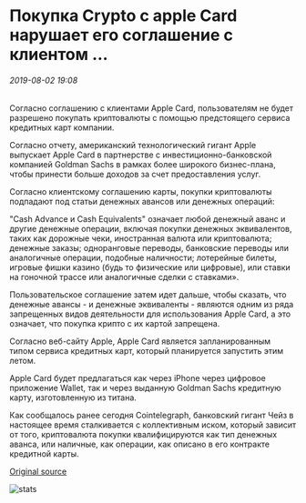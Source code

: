 # Покупка Crypto с apple Card нарушает его соглашение с клиентом ...

###### 2019-08-02 19:08

Согласно соглашению с клиентами Apple Card, пользователям не будет разрешено покупать криптовалюты с помощью предстоящего сервиса кредитных карт компании.

Согласно отчету, американский технологический гигант Apple выпускает Apple Card в партнерстве с инвестиционно-банковской компанией Goldman Sachs в рамках более широкого бизнес-плана, чтобы принести больше доходов за счет предоставления услуг.

Согласно клиентскому соглашению карты, покупки криптовалюты подпадают под статьи денежных авансов или денежных операций:

"Cash Advance и Cash Equivalents" означает любой денежный аванс и другие денежные операции, включая покупки денежных эквивалентов, таких как дорожные чеки, иностранная валюта или криптовалюта; денежные заказы; одноранговые переводы, банковские переводы или аналогичные операции, подобные наличности; лотерейные билеты, игровые фишки казино (будь то физические или цифровые), или ставки на гоночной трассе или аналогичные сделки с ставками».

Пользовательское соглашение затем идет дальше, чтобы сказать, что денежные авансы - и денежные эквиваленты - являются одним из ряда запрещенных видов деятельности для использования Apple Card, а это означает, что покупка крипто с их картой запрещена.

Согласно веб-сайту Apple, Apple Card является запланированным типом сервиса кредитных карт, который планируется запустить этим летом.

Apple Card будет предлагаться как через iPhone через цифровое приложение Wallet, так и через выданную Goldman Sachs кредитную карту, изготовленную из титана.

Как сообщалось ранее сегодня Cointelegraph, банковский гигант Чейз в настоящее время сталкивается с коллективным иском, который зависит от того, криптовалюта покупки квалифицируются как тип денежных аванса, или наличные, как операции, как описано в его контракте кредитной карты.

[Original source](https://cointelegraph.com/news/buying-crypto-with-the-apple-card-violates-its-customer-agreement)

![stats](https://c.statcounter.com/11760860/0/a89fa40b/1/ "stats")